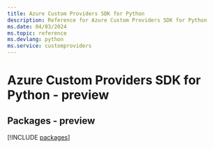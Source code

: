```yaml
---
title: Azure Custom Providers SDK for Python
description: Reference for Azure Custom Providers SDK for Python
ms.date: 04/03/2024
ms.topic: reference
ms.devlang: python
ms.service: customproviders
---
```

# Azure Custom Providers SDK for Python - preview
## Packages - preview
[!INCLUDE [packages](custom-providers-index.md)]
